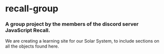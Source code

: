 # recall-group

### A group project by the members of the discord server JavaScript Recall.

We are creating a learning site for our Solar System, to include sections on all the objects found here.
